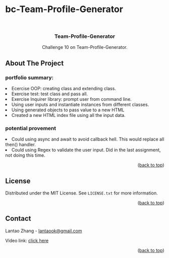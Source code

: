 # bc-Team-Profile-Generator

<!-- PROJECT LOGO -->
<br />
<div align="center">
  <h3 align="center">Team-Profile-Generator</h3>
 
  <p align="center">
    Challenge 10 on Team-Profile-Generator.

  </p>
</div>

<!-- ABOUT THE PROJECT -->

## About The Project

### portfolio summary:

<li>Ecercise OOP: creating class and extending class.
<li>Exercise test: test class and pass all.
<li>Exercise Inquirer library: prompt user from command line.
<li>Using user inputs and instantiate instances from different classes.
<li>Using generated objects to pass value to a new HTML
<li>Created a new HTML index file using all the input data.

### potential provement

<li>Could using async and await to avoid callback hell. This would replace all then() handler.
<li>Could using Regex to validate the user input. Did in the last assignment, not doing this time.

<p align="right">(<a href="#readme-top">back to top</a>)</p>

<!-- LICENSE -->

## License

Distributed under the MIT License. See `LICENSE.txt` for more information.

<p align="right">(<a href="#readme-top">back to top</a>)</p>

<!-- CONTACT -->

## Contact

Lantao Zhang - lantaook@gmail.com

Video link: [click here](https://drive.google.com/file/d/11rPC1ZkH138cwEOBL4PnVFRYVg5DsClD/view)

<p align="right">(<a href="#readme-top">back to top</a>)</p>
